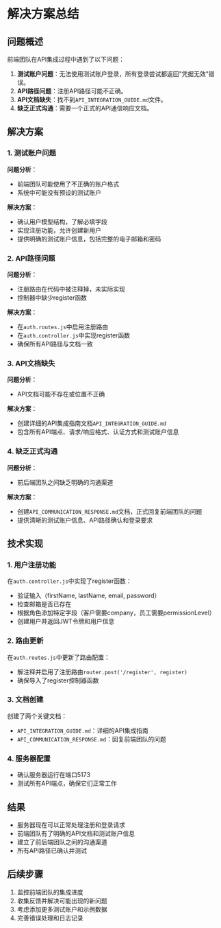 # 解决方案总结

## 问题概述

前端团队在API集成过程中遇到了以下问题：

1. **测试账户问题**：无法使用测试账户登录，所有登录尝试都返回"凭据无效"错误。
2. **API路径问题**：注册API路径可能不正确。
3. **API文档缺失**：找不到`API_INTEGRATION_GUIDE.md`文件。
4. **缺乏正式沟通**：需要一个正式的API通信响应文档。

## 解决方案

### 1. 测试账户问题

**问题分析**：
- 前端团队可能使用了不正确的账户格式
- 系统中可能没有预设的测试账户

**解决方案**：
- 确认用户模型结构，了解必填字段
- 实现注册功能，允许创建新用户
- 提供明确的测试账户信息，包括完整的电子邮箱和密码

### 2. API路径问题

**问题分析**：
- 注册路由在代码中被注释掉，未实际实现
- 控制器中缺少register函数

**解决方案**：
- 在`auth.routes.js`中启用注册路由
- 在`auth.controller.js`中实现register函数
- 确保所有API路径与文档一致

### 3. API文档缺失

**问题分析**：
- API文档可能不存在或位置不正确

**解决方案**：
- 创建详细的API集成指南文档`API_INTEGRATION_GUIDE.md`
- 包含所有API端点、请求/响应格式、认证方式和测试账户信息

### 4. 缺乏正式沟通

**问题分析**：
- 前后端团队之间缺乏明确的沟通渠道

**解决方案**：
- 创建`API_COMMUNICATION_RESPONSE.md`文档，正式回复前端团队的问题
- 提供清晰的测试账户信息、API路径确认和登录要求

## 技术实现

### 1. 用户注册功能

在`auth.controller.js`中实现了register函数：
- 验证输入（firstName, lastName, email, password）
- 检查邮箱是否已存在
- 根据角色添加特定字段（客户需要company，员工需要permissionLevel）
- 创建用户并返回JWT令牌和用户信息

### 2. 路由更新

在`auth.routes.js`中更新了路由配置：
- 解注释并启用了注册路由`router.post('/register', register)`
- 确保导入了register控制器函数

### 3. 文档创建

创建了两个关键文档：
- `API_INTEGRATION_GUIDE.md`：详细的API集成指南
- `API_COMMUNICATION_RESPONSE.md`：回复前端团队的问题

### 4. 服务器配置

- 确认服务器运行在端口5173
- 测试所有API端点，确保它们正常工作

## 结果

- 服务器现在可以正常处理注册和登录请求
- 前端团队有了明确的API文档和测试账户信息
- 建立了前后端团队之间的沟通渠道
- 所有API路径已确认并测试

## 后续步骤

1. 监控前端团队的集成进度
2. 收集反馈并解决可能出现的新问题
3. 考虑添加更多测试账户和示例数据
4. 完善错误处理和日志记录 